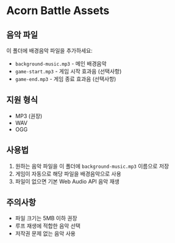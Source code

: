 # Acorn Battle Assets

## 음악 파일

이 폴더에 배경음악 파일을 추가하세요:

- `background-music.mp3` - 메인 배경음악
- `game-start.mp3` - 게임 시작 효과음 (선택사항)
- `game-end.mp3` - 게임 종료 효과음 (선택사항)

## 지원 형식

- MP3 (권장)
- WAV
- OGG

## 사용법

1. 원하는 음악 파일을 이 폴더에 `background-music.mp3` 이름으로 저장
2. 게임이 자동으로 해당 파일을 배경음악으로 사용
3. 파일이 없으면 기본 Web Audio API 음악 재생

## 주의사항

- 파일 크기는 5MB 이하 권장
- 루프 재생에 적합한 음악 선택
- 저작권 문제 없는 음악 사용